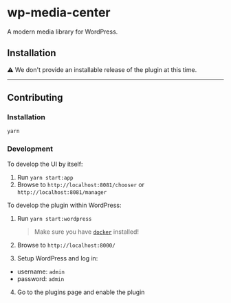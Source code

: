 # wp-media-center

A modern media library for WordPress.

## Installation

⚠️ We don't provide an installable release of the plugin at this time.

---

## Contributing

### Installation

```bash
yarn
```

### Development

To develop the UI by itself:

1. Run `yarn start:app`
2. Browse to `http://localhost:8081/chooser` or `http://localhost:8081/manager`

To develop the plugin within WordPress:

1. Run `yarn start:wordpress`

   > Make sure you have [`docker`](https://docs.docker.com/docker-for-mac/install/) installed!

2. Browse to `http://localhost:8000/`
3. Setup WordPress and log in:

- username: `admin`
- password: `admin`

4. Go to the plugins page and enable the plugin

